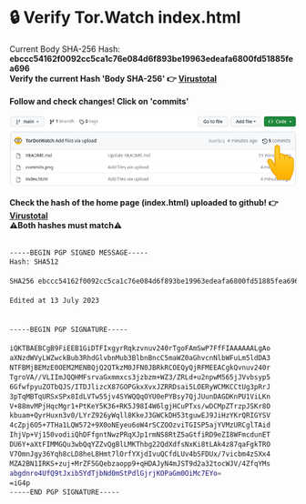 # 🔒 Verify Tor.Watch index.html <br>
Current Body SHA-256 Hash: <strong>ebccc54162f0092cc5ca1c76e084d6f893be19963edeafa6800fd51885fea696</strong> <br>
<strong>Verify the current Hash 'Body SHA-256' 👉 </strong> **[Virustotal](https://www.virustotal.com/gui/url/07d46003ab6804129ea73c3106102f6ec9b5bccf86aa35223c913e11eaacad20/details)**
<br>
<br>
<strong>Follow and check changes! Click on 'commits'</strong> <br>
<br>
![Screenshot](commits.png)
<br>
<br>
<strong>Check the hash of the home page (index.html) uploaded to github! 👉 </strong> **[Virustotal](https://www.virustotal.com/gui/url/e81f186f7f9ddaded2a83fc1466977338c2ab55316e196b783195fd3e1f6ccc2/details)**
<br>
<strong>⚠️Both hashes must match⚠️</strong><br>
<br />
```bash
-----BEGIN PGP SIGNED MESSAGE-----
Hash: SHA512

SHA256 ebccc54162f0092cc5ca1c76e084d6f893be19963edeafa6800fd51885fea696

Edited at 13 July 2023


-----BEGIN PGP SIGNATURE-----

iQKTBAEBCgB9FiEEB1GiDTFIxgyrRqkzvnuv240rTgoFAmSwP7FfFIAAAAAALgAo
aXNzdWVyLWZwckBub3RhdGlvbnMub3BlbnBncC5maWZ0aGhvcnNlbWFuLm5ldDA3
NTFBMjBEMzE0OEM2MENBQjQ2QTkzM0JFN0JBRkRCOEQyQjRFMEEACgkQvnuv240r
TgroVA//VLIImJQQHMFsrvaGxmmxcs3jzbzm+WZ3/ZRLd+u2npwM565jJVvbsyp5
6GfwfpyuZOTbQJS/ITDJlizcX87GOPGkxXvxJZRRDsai5LOERyWCMKCCtUg3pRrJ
3pTqMBTqURSxSPx8IdLVTw55jv4SYWQQqOYU0ePYBsy7QjJUunDAGDKnPU1ViLKn
V+88mvMPjHqcMgr1+PtKeY5K36+RK5J98I4W6lgjHCuPTxs/wDCMpZTrzpJSKr8O
kbuam+QyrHuxn3v0/LYrZ926yWqll8KkeJ3GWCkDH53tguwEJ9JiHzYKrQRIGYSV
4cZpj6O5+7THa1LQW572+9X0oNEyeu6oW4rSCZOOzviTGISP5ajYVMzURCglTAid
IhjVp+Vj150vodiiQhDFfgntNwzPRqXJp1rmNS8RtZ5aGtfiRD9eZI8WFmcdunET
DU6Y+aXtFIMMGQu3wbQqYZZvQgBlLMKThbg22QdXdfsNxKi8tLAk4z87qaFgkTRO
V7OmnJgy36Yqh8cLD8heL8Hmt7lOrfYXjdIvuQCfdLUv4bSFDUx/7vicbm4zSXx4
MZA2BN1IRKS+zuj+MrZF5GQebzaopp9+qHDAJyN4mJST9d2a32tocWJV/4ZfqYMs
abgdnro4UfQ9tJxib5YdTjbNd0mStPdlGjrjKOPaGm0OiMc7EYo=
=iG4p
-----END PGP SIGNATURE-----
```
